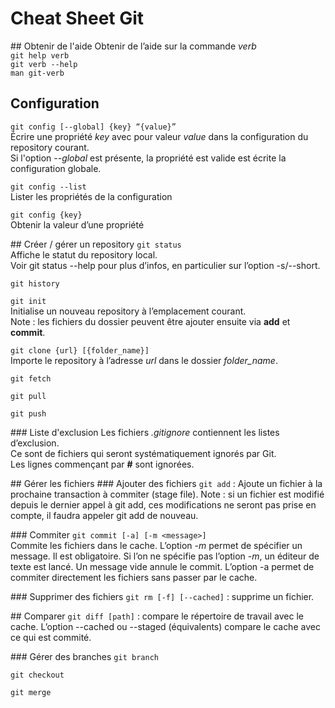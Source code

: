 # Cheat Sheet Git

## Obtenir de l'aide
Obtenir de l’aide sur la commande _verb_  
`git help verb`  
`git verb --help`  
`man git-verb`  

## Configuration
`git config [--global] {key} “{value}”`  
Écrire une propriété _key_ avec pour valeur _value_ dans la configuration du repository courant.  
Si l'option _--global_ est présente, la propriété est valide est écrite la configuration globale.

`git config --list`  
Lister les propriétés de la configuration

`git config {key}`  
Obtenir la valeur d’une propriété

## Créer / gérer un repository
`git status`  
Affiche le statut du repository local.  
Voir git status --help pour plus d’infos, en particulier sur l’option -s/--short.

`git history`

`git init`  
Initialise un nouveau repository à l’emplacement courant.  
Note : les fichiers du dossier peuvent être ajouter ensuite via **add** et **commit**.

`git clone {url} [{folder_name}]`  
Importe le repository à l’adresse _url_ dans le dossier _folder\_name_.

`git fetch`  

`git pull`  

`git push`  


### Liste d'exclusion
Les fichiers _.gitignore_ contiennent les listes d’exclusion.  
Ce sont de fichiers qui seront systématiquement ignorés par Git.  
Les lignes commençant par **#** sont ignorées.  

## Gérer les fichiers
### Ajouter des fichiers
`git add` : Ajoute un fichier à la prochaine transaction à commiter (stage file).
Note : si un fichier est modifié depuis le dernier appel à git add, ces modifications ne seront pas prise en compte, il faudra appeler git add de nouveau.

### Commiter
`git commit [-a] [-m <message>]`  
Commite les fichiers dans le cache.
L’option _-m_ permet de spécifier un message. Il est obligatoire.
Si l’on ne spécifie pas l’option _-m_, un éditeur de texte est lancé. Un message vide annule le commit.
L’option -a permet de commiter directement les fichiers sans passer par le cache.

### Supprimer des fichiers
`git rm [-f] [--cached]` : supprime un fichier.

## Comparer
`git diff [path]` : compare le répertoire de travail avec le cache.
L’option --cached ou --staged (équivalents) compare le cache avec ce qui est commité.

### Gérer des branches
`git branch`  

`git checkout`  

`git merge`  
